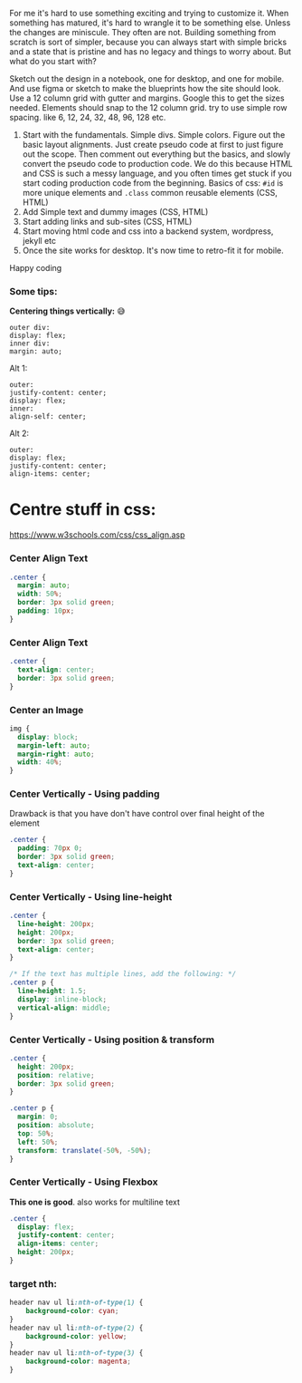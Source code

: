 For me it's hard to use something exciting and trying to customize it. When something has matured, it's hard to wrangle it to be something else. Unless the changes are miniscule. They often are not. Building something from scratch is sort of simpler, because you can always start with simple bricks and a state that is pristine and has no legacy and things to worry about. But what do you start with?<!--more-->

Sketch out the design in a notebook, one for desktop, and one for mobile. And use figma or sketch to make the blueprints how the site should look. Use a 12 column grid with gutter and margins. Google this to get the sizes needed. Elements should snap to the 12 column grid. try to use simple row spacing. like 6, 12, 24, 32, 48, 96, 128 etc.

1. Start with the fundamentals. Simple divs. Simple colors. Figure out the basic layout alignments. Just create pseudo code at first to just figure out the scope. Then comment out everything but the basics, and slowly convert the pseudo code to production code. We do this because HTML and CSS is such a messy language, and you often times get stuck if you start coding production code from the beginning. Basics of css: `#id` is more unique elements and `.class` common reusable elements (CSS, HTML)
2. Add Simple text and dummy images (CSS, HTML)
3. Start adding links and sub-sites (CSS, HTML)
4. Start moving html code and css into a backend system, wordpress, jekyll etc
5. Once the site works for desktop. It's now time to retro-fit it for mobile.

Happy coding

### Some tips:

**Centering things vertically:** 😅

```
outer div:
display: flex;
inner div:
margin: auto;
```
Alt 1:
```
outer:
justify-content: center;
display: flex;
inner:
align-self: center;
```
Alt 2:
```
outer:
display: flex;
justify-content: center;
align-items: center;
```

# Centre stuff in css:
https://www.w3schools.com/css/css_align.asp

### Center Align Text
```css
.center {
  margin: auto;
  width: 50%;
  border: 3px solid green;
  padding: 10px;
}
```

### Center Align Text
```css
.center {
  text-align: center;
  border: 3px solid green;
}
```

### Center an Image
```css
img {
  display: block;
  margin-left: auto;
  margin-right: auto;
  width: 40%;
}
```

### Center Vertically - Using padding
Drawback is that you have don't have control over final height of the element
```css
.center {
  padding: 70px 0;
  border: 3px solid green;
  text-align: center;
}
```

### Center Vertically - Using line-height

```css
.center {
  line-height: 200px;
  height: 200px;
  border: 3px solid green;
  text-align: center;
}

/* If the text has multiple lines, add the following: */
.center p {
  line-height: 1.5;
  display: inline-block;
  vertical-align: middle;
}
```

### Center Vertically - Using position & transform
```css
.center {
  height: 200px;
  position: relative;
  border: 3px solid green;
}

.center p {
  margin: 0;
  position: absolute;
  top: 50%;
  left: 50%;
  transform: translate(-50%, -50%);
}
```

### Center Vertically - Using Flexbox
**This one is good**. also works for multiline text
```css
.center {
  display: flex;
  justify-content: center;
  align-items: center;
  height: 200px;
}
```

### target nth:
```css
header nav ul li:nth-of-type(1) {
	background-color: cyan;
}
header nav ul li:nth-of-type(2) {
	background-color: yellow;
}
header nav ul li:nth-of-type(3) {
	background-color: magenta;
}
```
